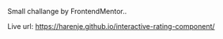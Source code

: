 Small challange by FrontendMentor..

Live url: https://harenje.github.io/interactive-rating-component/
